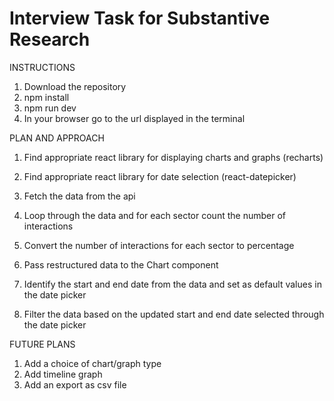 # Interview Task for Substantive Research 

INSTRUCTIONS

1. Download the repository
2. npm install
3. npm run dev
4. In your browser go to the url displayed in the terminal

PLAN AND APPROACH

1. Find appropriate react library for displaying charts and graphs (recharts)
2. Find appropriate react library for date selection (react-datepicker)
3. Fetch the data from the api 
4. Loop through the data and for each sector count the number of interactions 
5. Convert the number of interactions for each sector to percentage
6. Pass restructured data to the Chart component

7. Identify the start and end date from the data and set as default values in the date picker
8. Filter the data based on the updated start and end date selected through the date picker

FUTURE PLANS

1. Add a choice of chart/graph type
2. Add timeline graph
3. Add an export as csv file

